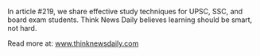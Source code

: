 In article #219, we share effective study techniques for UPSC, SSC, and board exam students. Think News Daily believes learning should be smart, not hard.

Read more at: www.thinknewsdaily.com